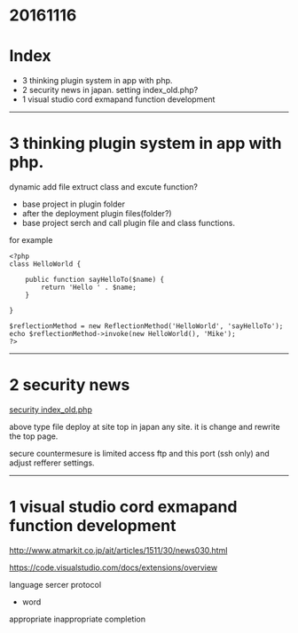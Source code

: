 # 20161116

# Index
- 3 thinking plugin system in app with php.
- 2 security news in japan. setting index_old.php?
- 1 visual studio cord exmapand function development





----------------------------------

# 3 thinking plugin system in app with php.

dynamic add file extruct class and excute function?

- base project in plugin folder
- after the deployment plugin files(folder?)
- base project serch and call plugin file and class functions.

for example

```
<?php
class HelloWorld {

    public function sayHelloTo($name) {
        return 'Hello ' . $name;
    }

}

$reflectionMethod = new ReflectionMethod('HelloWorld', 'sayHelloTo');
echo $reflectionMethod->invoke(new HelloWorld(), 'Mike');
?>

```




----------------------

# 2 security news

[security index_old.php](http://internet.watch.impress.co.jp/docs/news/1029890.html)

above type file deploy at site top in japan any site.
it is change and rewrite the top page.

secure countermesure is limited access ftp and this port (ssh only) and adjust refferer settings.


----------------------

# 1 visual studio cord exmapand function development

http://www.atmarkit.co.jp/ait/articles/1511/30/news030.html

https://code.visualstudio.com/docs/extensions/overview


language sercer protocol


- word

appropriate inappropriate
completion


